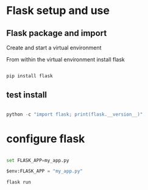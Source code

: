 # Flask setup and use

  ## Flask package and import
  
Create and start a virtual environment


From within the virtual environment install flask

~~~ python

pip install flask

~~~

## test install

~~~ python

python -c "import flask; print(flask.__version__)"

~~~
# configure flask

~~~ python

set FLASK_APP=my_app.py

$env:FLASK_APP = "my_app.py"

flask run

~~~